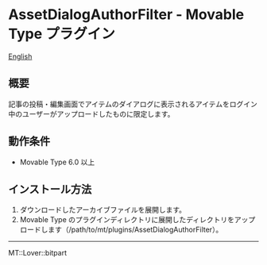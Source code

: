 AssetDialogAuthorFilter - Movable Type プラグイン
=================

[English](README.md)

## 概要

記事の投稿・編集画面でアイテムのダイアログに表示されるアイテムをログイン中のユーザーがアップロードしたものに限定します。

## 動作条件

* Movable Type 6.0 以上

## インストール方法

1. ダウンロードしたアーカイブファイルを展開します。
1. Movable Type のプラグインディレクトリに展開したディレクトリをアップロードします（/path/to/mt/plugins/AssetDialogAuthorFilter）。


---

MT::Lover::bitpart
